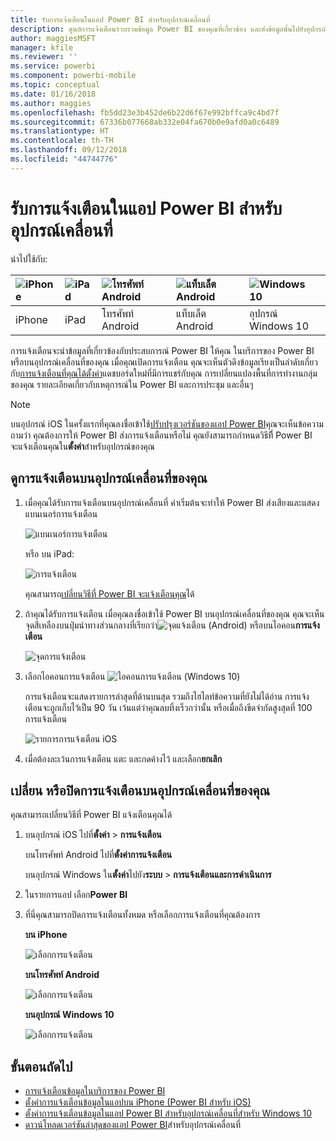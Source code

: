 ```yaml
---
title: รับการแจ้งเตือนในแอป Power BI สำหรับอุปกรณ์เคลื่อนที่
description: ศูนย์การแจ้งเตือนรวบรวมข้อมูล Power BI ของคุณที่เกี่ยวข้อง และส่งข้อมูลนั้นไปยังอุปกรณ์เคลื่อนที่ของคุณ
author: maggiesMSFT
manager: kfile
ms.reviewer: ''
ms.service: powerbi
ms.component: powerbi-mobile
ms.topic: conceptual
ms.date: 01/16/2018
ms.author: maggies
ms.openlocfilehash: fb5dd23e3b452de6b22d6f67e992bffca9c4bd7f
ms.sourcegitcommit: 67336b077668ab332e04fa670b0e9afd0a0c6489
ms.translationtype: HT
ms.contentlocale: th-TH
ms.lasthandoff: 09/12/2018
ms.locfileid: "44744776"
---
```

# <a name="get-notifications-in-the-power-bi-mobile-apps"></a>รับการแจ้งเตือนในแอป Power BI สำหรับอุปกรณ์เคลื่อนที่
นำไปใช้กับ:

| ![iPhone](./media/mobile-apps-notification-center/iphone-logo-50-px.png) | ![iPad](./media/mobile-apps-notification-center/ipad-logo-50-px.png) | ![โทรศัพท์ Android](./media/mobile-apps-notification-center/android-phone-logo-50-px.png) | ![แท็บเล็ต Android](./media/mobile-apps-notification-center/android-tablet-logo-50-px.png) | ![Windows 10](./media/mobile-apps-notification-center/win-10-logo-50-px.png) |
|:--- |:--- |:--- |:--- |:--- |
| iPhone |iPad |โทรศัพท์ Android |แท็บเล็ต Android |อุปกรณ์ Windows 10 |

การแจ้งเตือนจะนำข้อมูลที่เกี่ยวข้องกับประสบการณ์ Power BI ให้คุณ ในบริการของ Power BI หรือบนอุปกรณ์เคลื่อนที่ของคุณ เมื่อคุณเปิดการแจ้งเตือน คุณจะเห็นตัวดึงข้อมูลเรียงเป็นลำดับเกี่ยวกับ[การแจ้งเตือนที่คุณได้ตั้งค่า](mobile-set-data-alerts-in-the-mobile-apps.md)แดชบอร์ดใหม่ที่มีการแชร์กับคุณ การเปลี่ยนแปลงพื้นที่การทำงานกลุ่มของคุณ รายละเอียดเกี่ยวกับเหตุการณ์ใน Power BI และการประชุม และอื่นๆ

> [!NOTE]
> บนอุปกรณ์ iOS ในครั้งแรกที่คุณลงชื่อเข้าใช้[ปรับปรุงเวอร์ชันของแอป Power BI](https://powerbi.microsoft.com/mobile/)คุณจะเห็นข้อความถามว่า คุณต้องการให้ Power BI ส่งการแจ้งเตือนหรือไม่ คุณยังสามารถกำหนดวิธีที่ี Power BI จะแจ้งเตือนคุณใน**ตั้งค่า**สำหรับอุปกรณ์ของคุณ 
> 
> 

## <a name="view-notifications-on-your-mobile-device"></a>ดูการแจ้งเตือนบนอุปกรณ์เคลื่อนที่ของคุณ
1. เมื่อคุณได้รับการแจ้งเตือนบนอุปกรณ์เคลื่อนที่ ค่าเริ่มต้นจะทำให้ Power BI ส่งเสียงและแสดงแบนเนอร์การแจ้งเตือน
   
   ![แบนเนอร์การแจ้งเตือน](./media/mobile-apps-notification-center/power-bi-mobile-notification-banner.png)
   
   หรือ บน iPad:
   
   ![การแจ้งเตือน](./media/mobile-apps-notification-center/power-bi-ipad-notifications.png)
   
   คุณสามารถ[เปลี่ยนวิธีที่ Power BI จะแจ้งเตือนคุณ](mobile-apps-notification-center.md#change-or-turn-off-notifications-on-your-mobile-device)ได้
2. ถ้าคุณได้รับการแจ้งเตือน เมื่อคุณลงชื่อเข้าใช้ Power BI บนอุปกรณ์เคลื่อนที่ของคุณ คุณจะเห็นจุดสีเหลืองบนปุ่มนำทางส่วนกลางที่เรียกว่า![จุดแจ้งเตือน](./media/mobile-apps-notification-center/power-bi-android-menu-notifications-icon.png) (Android) หรือบนไอคอน**การแจ้งเตือน** 
   
   ![จุดการแจ้งเตือน](./media/mobile-apps-notification-center/power-bi-windows-10-notifications.png)
3. เลือกไอคอนการแจ้งเตือน ![ไอคอนการแจ้งเตือน](./media/mobile-apps-notification-center/power-bi-windows-10-notification-icon.png) (Windows 10)
   
    การแจ้งเตือนจะแสดงรายการล่าสุดที่ด้านบนสุด รวมถึงไฮไลท์ข้อความที่ยังไม่ได้อ่าน การแจ้งเตือนจะถูกเก็บไว้เป็น 90 วัน เว้นแต่ว่าคุณลบทิ้งเร็วกว่านั้น หรือเมื่อถึงขีดจำกัดสูงสุดที่ 100 การแจ้งเตือน
   
   ![รายการการแจ้งเตือน iOS](./media/mobile-apps-notification-center/power-bi-iphone-notifications-list.png)
4. เมื่อต้องละเว้นการแจ้งเตือน แตะ และกดค้างไว้ และเลือก**ยกเลิก**

## <a name="change-or-turn-off-notifications-on-your-mobile-device"></a>เปลี่ยน หรือปิดการแจ้งเตือนบนอุปกรณ์เคลื่อนที่ของคุณ
คุณสามารถเปลี่ยนวิธีที่ Power BI แจ้งเตือนคุณได้

1. บนอุปกรณ์ iOS ไปที่**ตั้งค่า** > **การแจ้งเตือน** 
   
    บนโทรศัพท์ Android ไปที่**ตั้งค่าการแจ้งเตือน**
   
    บนอุปกรณ์ Windows ใน**ตั้งค่า**ไปยัง**ระบบ** > **การแจ้งเตือนและการดำเนินการ**
2. ในรายการแอป เลือก**Power BI** 
3. ที่นี่คุณสามารถปิดการแจ้งเตือนทั้งหมด หรือเลือกการแจ้งเตือนที่คุณต้องการ
   
    **บน iPhone**
   
    ![เลือกการแจ้งเตือน](./media/mobile-apps-notification-center/power-bi-notifications-iphone-settings.png)
   
    **บนโทรศัพท์ Android**
   
    ![เลือกการแจ้งเตือน](./media/mobile-apps-notification-center/power-bi-notifications-android-settings.png)

    **บนอุปกรณ์ Windows 10**

    ![เลือกการแจ้งเตือน](./media/mobile-apps-notification-center/power-bi-notifications-windows10-settings.png)

## <a name="next-steps"></a>ขั้นตอนถัดไป
* [การแจ้งเตือนข้อมูลในบริการของ Power BI](../../service-set-data-alerts.md)
* [ตั้งค่าการแจ้งเตือนข้อมูลในแอปบน iPhone (Power BI สำหรับ iOS)](mobile-set-data-alerts-in-the-mobile-apps.md)
* [ตั้งค่าการแจ้งเตือนข้อมูลในแอป Power BI สำหรับอุปกรณ์เคลื่อนที่สำหรับ Windows 10](mobile-set-data-alerts-in-the-mobile-apps.md)
* [ดาวน์โหลดเวอร์ชันล่าสุดของแอป Power BI](https://powerbi.microsoft.com/mobile/)สำหรับอุปกรณ์เคลื่อนที่

